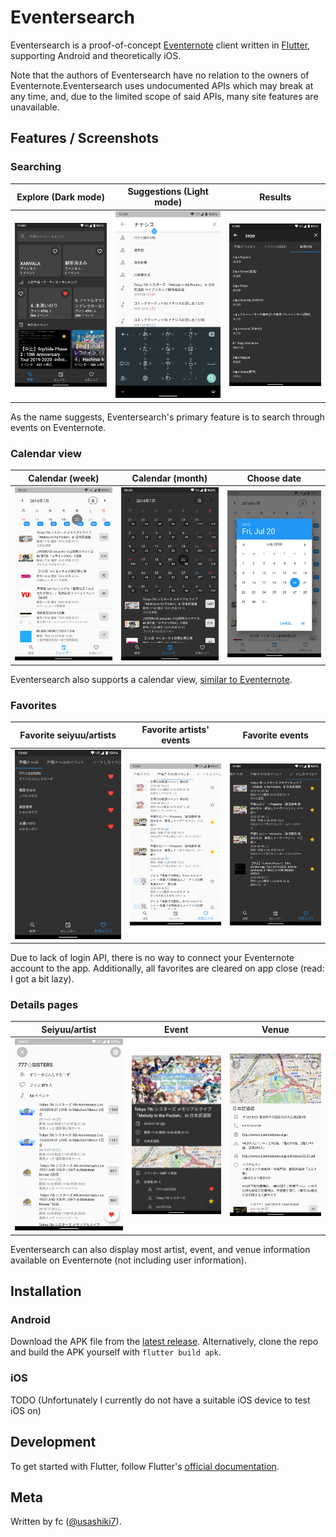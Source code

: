 # Eventersearch

Eventersearch is a proof-of-concept [Eventernote](https://www.eventernote.com/) client written in [Flutter](https://flutter.dev/), supporting Android and theoretically iOS.

Note that the authors of Eventersearch have no relation to the owners of Eventernote.Eventersearch uses undocumented APIs which may break at any time, and, due to the limited scope of said APIs, many site features are unavailable.

## Features / Screenshots

### Searching

| Explore (Dark mode) | Suggestions (Light mode) | Results |
| --- | --- | --- |
| <img src="images/dark/explore.png" width="300px"> | <img src="images/light/suggestions.png" width="300px"> | <img src="images/dark/results.png" width="300px"> |

As the name suggests, Eventersearch's primary feature is to search through events on Eventernote.

### Calendar view

| Calendar (week) | Calendar (month) | Choose date |
| --- | --- | --- |
| <img src="images/light/week.png" width="300px"> | <img src="images/dark/month.png" width="300px"> | <img src="images/light/date.png" width="300px"> |

Eventersearch also supports a calendar view, [similar to Eventernote](https://www.eventernote.com/events/calendar).

### Favorites

| Favorite seiyuu/artists | Favorite artists' events | Favorite events |
| --- | --- | --- |
| <img src="images/dark/fav_artists.png" width="300px"> | <img src="images/light/fav_artist_events.png" width="300px"> | <img src="images/dark/fav_events.png" width="300px"> |

Due to lack of login API, there is no way to connect your Eventernote account to the app. Additionally, all favorites are cleared on app close (read: I got a bit lazy).

### Details pages

| Seiyuu/artist | Event | Venue |
| --- | --- | --- |
| <img src="images/light/artist.png" width="300px"> | <img src="images/dark/event.png" width="300px"> | <img src="images/light/venue.png" width="300px"> |

Eventersearch can also display most artist, event, and venue information available on Eventernote (not including user information).

## Installation

### Android

Download the APK file from the [latest release](https://github.com/usashiki/Eventersearch/releases/latest). Alternatively, clone the repo and build the APK yourself with `flutter build apk`.

### iOS

TODO (Unfortunately I currently do not have a suitable iOS device to test iOS on)

## Development

To get started with Flutter, follow Flutter's [official documentation](https://flutter.dev/docs/get-started/install).

## Meta

Written by fc ([@usashiki7](https://twitter.com/usashiki7)).
